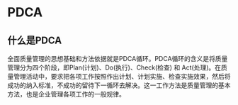 # PDCA 
## 什么是PDCA
全面质量管理的思想基础和方法依据就是PDCA循环。PDCA循环的含义是将质量管理分为四个阶段，即Plan(计划)、Do(执行)、Check(检查) 和 Act(处理)。在质量管理活动中，要求把各项工作按照作出计划、计划实施、检查实施效果，然后将成功的纳入标准，不成功的留待下一循环去解决。这一工作方法是质量管理的基本方法，也是企业管理各项工作的一般规律。
